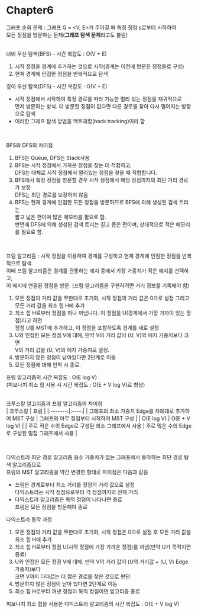 # Chapter6  
그래프 순회 문제 : 그래프 G = <V, E>가 주어질 때 특정 정점 s로부터 시작하여  
모든 정점을 방문하는 문제(**그래프 탐색 문제**라고도 불림)  
<br>  

너비 우선 탐색(BFS) - 시간 복잡도 : O(V + E)
1. 시작 정점을 경계에 추가하는 것으로 시작(경계는 이전에 방문한 정점들로 구성)
2. 현재 경계에 인접한 정점을 반복적으로 탐색

깊이 우선 탐색(DFS) - 시간 복잡도 : O(V + E)  
* 시작 정점에서 시작하여 특정 경로를 따라 가능한 멀리 있는 정점을 재귀적으로  
  먼저 방문하는 방식. 더 방문할 정점이 없다면 다른 경로를 찾아 다시 멀어지는 방향으로 탐색
* 이러한 그래프 탐색 방법을 백트래킹(back tracking)이라 함  
</br>


BFS와 DFS의 차이점 
1. BFS는 Queue, DFS는 Stack사용
2. BFS는 시작 정점에서 가까운 정점을 찾는 데 적합하고,  
   DFS는 대체로 시작 정점에서 멀리있는 정점을 찾을 때 적합합니다.
3. BFS에서 특정 정점을 방문할 경우 시작 정점에서 해당 정점까지의 최단 거리 경로가 보장  
   DFS는 최단 경로를 보장하지 않음
4. BFS는 현재 경계에 인접한 모든 정점을 방문하므로 BFS에 의해 생성된 검색 트리는   
   짧고 넓은 편이며 많은 메모리를 필요로 함.  
   반면에 DFS에 의해 생성된 검색 트리는 길고 좁은 편이며, 상대적으로 적은 메모리를 필요로 함.

</br>  

프림 알고리즘 : 시작 정점을 이용하여 경계를 구성하고 현재 경계에 인점한 정점을 반복적으로 탐색  
이때 프림 알고리즘은 경계를 관통하는 에지 중에서 가장 가중치가 작은 에지를 선택하고,   
이 에지에 연결된 정점을 방문. (프림 알고리즘을 구현하려면 거리 정보를 기록해야 함)
1. 모든 정점의 거리 값을 무한대로 초기화, 시작 정점의 거리 값은 0으로 설정
   그리고 모든 거리 값을 최소 힙 H에 추가  
2. 최소 힙 H로부터 정점을 하나 꺼냅니다. 이 정점을 U(경계에서 가장 가까이 있는 정점)라고 하면  
   정점 U를 MST에 추가하고, 이 정점을 포함하도록 경계를 새로 설정  
3. U와 인접한 모든 정점 V에 대해, 만약 V의 거리 값이 (U, V)의 에지 가중치보다 크면  
   V의 거리 값을 (U, V)의 에지 가중치로 설정.
4. 방문하지 않은 정점이 남아있다면 2단계로 이동
5. 모든 정점에 대해 안착 시 종료.

프림 알고리즘의 시간 복잡도 : O(E log V)  
(피보나치 최소 힙 사용 시 시간 복잡도 : O(E + V log V)로 향상)  
</br>  

크루스칼 알고리즘과 프림 알고리즘의 차이점  
| 크루스칼 | 프림 | 
|:-------:|:----:|
| 그래프의 최소 가중치 Edge를 차례대로 추가하여 MST 구성 | 그래프의 아무 정점부터 시작하여 MST 구성 |
| O(E log V) | O(E + V log V) |
| 주로 적은 수의 Edge로 구성된 희소 그래프에서 사용 | 주로 많은 수의 Edge로 구성된 밀집 그래프에서 사용 |

</br>  

다익스트라 최단 경로 알고리즘
음수 가중치가 없는 그래프에서 동작하는 최단 경로 탐색 알고리즘으로  
프림의 MST 알고리즘을 약간 변경한 형태로 차이점은 다음과 같음
* 프림은 경계로부터 최소 거리를 정점의 거리 값으로 설정  
  다익스트라는 시작 정점으로부터 각 정점까지의 전체 거리
* 다익스트라 알고리즘은 목적 정점이 나타나면 종료  
  프림은 모든 정점을 방문해야 종료

다익스트라 동작 과정
1. 모든 정점의 거리 값을 무한대로 초기화, 시작 정점은 0으로 설정 후 모든 거리 값을 최소 힙 H에 추가  
2. 최소 힙 H로부터 정점 U(시작 정점에 가장 가까운 정점)를 꺼냄(만약 U가 목적지면 종료)
3. U와 인접한 모든 정점 V에 대해. 만약 V의 거리 값이 (U의 거리값 + (U, V) Edge 가중치)보다  
   크면 V까지 다다르는 더 짧은 경로를 찾은 것으로 판단.
4. 방문하지 않은 정점이 남아 있다면 2단계로 이동 
5. 최소 힙 H로부터 꺼낸 정점이 목적 정점이면 알고리즘 종료

피보나치 최소 힙을 사용한 다익스트라 알고리즘의 시간 복잡도 : O(E + V log V)